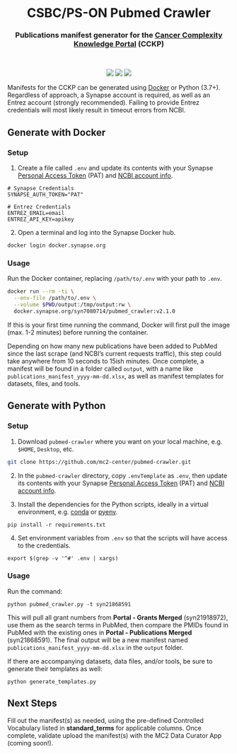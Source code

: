 <h1 align="center">
  CSBC/PS-ON Pubmed Crawler
</h1>

<h3 align="center">
  Publications manifest generator for the <a href="https://staging.cancercomplexity.synapse.org/" target="_blank">Cancer Complexity Knowledge Portal</a> (CCKP)
</h3>
<br/>

<p align="center">
  <img src="https://img.shields.io/maintenance/yes/2022?style=flat-square">
  <a href="https://github.com/mc2-center/pubmed-crawler/commits/main"><img src="https://img.shields.io/github/last-commit/mc2-center/pubmed-crawler?color=informational&style=flat-square"></a>
  <a href="https://github.com/mc2-center/pubmed-crawler/issues"><img src="https://img.shields.io/github/issues-raw/mc2-center/pubmed-crawler?color=important&style=flat-square"></a>
<p>

Manifests for the CCKP can be generated using [Docker] or Python (3.7+).
Regardless of approach, a Synapse account is required, as well as an Entrez
account (strongly recommended).  Failing to provide Entrez credentials will
most likely result in timeout errors from NCBI.

## Generate with Docker

### Setup

1. Create a file called `.env` and update its contents with your Synapse
[Personal Access Token] (PAT) and [NCBI account info].

```
# Synapse Credentials
SYNAPSE_AUTH_TOKEN="PAT"

# Entrez Credentials
ENTREZ_EMAIL=email
ENTREZ_API_KEY=apikey
```

2. Open a terminal and log into the Synapse Docker hub.

```
docker login docker.synapse.org
```

### Usage

Run the Docker container, replacing `/path/to/.env` with your path to `.env`.

```bash
docker run --rm -ti \
  --env-file /path/to/.env \
  --volume $PWD/output:/tmp/output:rw \
  docker.synapse.org/syn7080714/pubmed_crawler:v2.1.0
```

If this is your first time running the command, Docker will first pull the image
(max. 1-2 minutes) before running the container.

Depending on how many new publications have been added to PubMed since the last
scrape (and NCBI’s current requests traffic), this step could take anywhere from
10 seconds to 15ish minutes.  Once complete, a manifest will be found in a folder
called `output`, with a name like `publications_manifest_yyyy-mm-dd.xlsx`, as
well as manifest templates for datasets, files, and tools.

## Generate with Python

### Setup

1. Download `pubmed-crawler` where you want on your local machine, e.g. `$HOME`,
`Desktop`, etc.

```bash
git clone https://github.com/mc2-center/pubmed-crawler.git
```

2. In the `pubmed-crawler` directory, copy `.envTemplate` as `.env`, then update
its contents with your Synapse [Personal Access Token] (PAT) and [NCBI account info].

3. Install the dependencies for the Python scripts, ideally in a virtual
environment, e.g. [conda] or [pyenv].

```
pip install -r requirements.txt
```

4. Set environment variables from `.env` so that the scripts will have access
to the credentials.

```
export $(grep -v '^#' .env | xargs)
```

### Usage

Run the command:

```
python pubmed_crawler.py -t syn21868591
```

This will pull all grant numbers from **Portal - Grants Merged** (syn21918972),
use them as the search terms in PubMed, then compare the PMIDs found in PubMed
with the existing ones in **Portal - Publications Merged** (syn21868591). The
final output will be a new manifest named `publications_manifest_yyyy-mm-dd.xlsx`
in the `output` folder.

If there are accompanying datasets, data files, and/or tools, be sure to generate
their templates as well:

```
python generate_templates.py
```

## Next Steps
Fill out the manifest(s) as needed, using the pre-defined Controlled Vocabulary
listed in **standard_terms** for applicable columns.  Once complete, validate
upload the manifest(s) with the MC2 Data Curator App (coming soon!).

[Docker]: https://www.docker.com/get-started
[Personal Access Token]: https://www.synapse.org/#!PersonalAccessTokens:
[NCBI account info]: https://support.nlm.nih.gov/knowledgebase/article/KA-05317/en-us
[conda]: https://docs.conda.io/projects/conda/en/latest/user-guide/install/index.html
[pyenv]: https://github.com/pyenv/pyenv#getting-pyenv